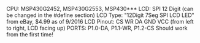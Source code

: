 CPU: MSP430G2452, MSP430G2553, MSP430***
LCD: SPI 12 Digit (can be changed in the #define section)
LCD Type: "12Digit 7Seg SPI LCD LED" from eBay, $4.99 as of 9/2016
LCD Pinout: CS WR DA GND VCC (from left to right, LCD facing up)
PORTS: P1.0-DA, P1.1-WR, P1.2-CS 
Should work from the first time!
